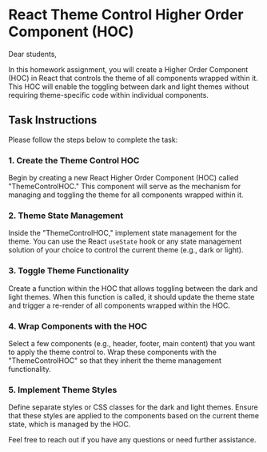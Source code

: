 # React Theme Control Higher Order Component (HOC)

Dear students,

In this homework assignment, you will create a Higher Order Component (HOC) in React that controls the theme of all components wrapped within it. This HOC will enable the toggling between dark and light themes without requiring theme-specific code within individual components.

## Task Instructions

Please follow the steps below to complete the task:

### 1. Create the Theme Control HOC

Begin by creating a new React Higher Order Component (HOC) called "ThemeControlHOC." This component will serve as the mechanism for managing and toggling the theme for all components wrapped within it.

### 2. Theme State Management

Inside the "ThemeControlHOC," implement state management for the theme. You can use the React `useState` hook or any state management solution of your choice to control the current theme (e.g., dark or light).

### 3. Toggle Theme Functionality

Create a function within the HOC that allows toggling between the dark and light themes. When this function is called, it should update the theme state and trigger a re-render of all components wrapped within the HOC.

### 4. Wrap Components with the HOC

Select a few components (e.g., header, footer, main content) that you want to apply the theme control to. Wrap these components with the "ThemeControlHOC" so that they inherit the theme management functionality.

### 5. Implement Theme Styles

Define separate styles or CSS classes for the dark and light themes. Ensure that these styles are applied to the components based on the current theme state, which is managed by the HOC.

Feel free to reach out if you have any questions or need further assistance.
